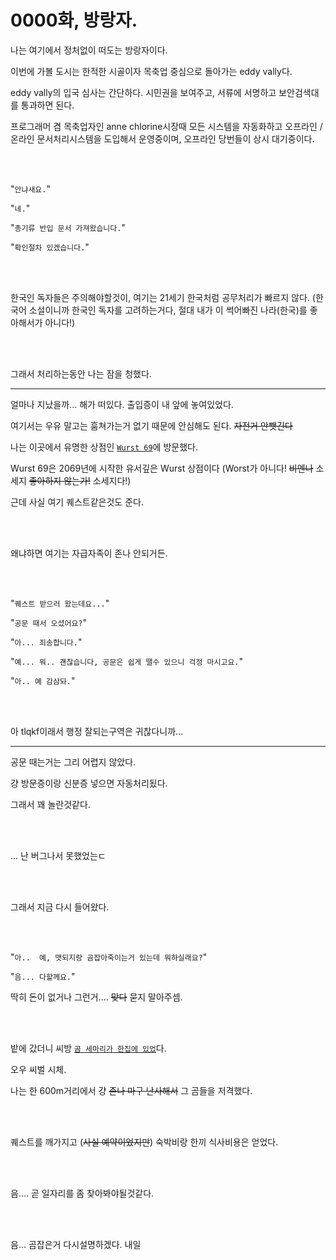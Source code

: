 # 0000화, 방랑자.

나는 여기에서 정처없이 떠도는 방랑자이다.

이번에 가볼 도시는 한적한 시골이자 목축업 중심으로 돌아가는 eddy vally다.

eddy vally의 입국 심사는 간단하다. 시민권을 보여주고, 서류에 서명하고 보안검색대를 통과하면 된다.

프로그래머 겸 목축업자인 anne chlorine시장때 모든 시스템을 자동화하고 오프라인 / 온라인 문서처리시스템을 도입해서 운영중이며, 오프라인 당번들이 상시 대기중이다.
  
<br/><br/>
  
"`안냐새요.`"

"`네.`"

"`총기류 반입 문서 가져왔습니다.`"

"`확인절차 있겠습니다.`"
  
<br/><br/>
  
한국인 독자들은 주의해야할것이, 여기는 21세기 한국처럼 공무처리가 빠르지 않다. (한국어 소설이니까 한국인 독자를 고려하는거다, 절대 내가 이 썩어빠진 나라(한국)를 좋아해서가 아니다!)
  
<br/><br/>
  
그래서 처리하는동안 나는 잠을 청했다.

---

얼마나 지났을까... 해가 떠있다.
출입증이 내 앞에 놓여있었다.
  
  
  
여기서는 우유 말고는 훔쳐가는거 없기 때문에 안심해도 된다.
~~자전거 안뺏긴다~~
  
  
  
나는 이곳에서 유명한 상점인 [`Wurst 69`](404)에 방문했다.

Wurst 69은 2069년에 시작한 유서깊은 Wurst 상점이다 (Worst가 아니다! ~~비엔나~~ 소세지 ~~좋아하지 않는가!~~ 소세지다!)

근데 사실 여기 퀘스트같은것도 준다.

  
<br/><br/>
  

왜냐하면 여기는 자급자족이 존나 안되거든.
  
<br/><br/>
  

"`퀘스트 받으러 왔는데요...`"

"`공문 때서 오셨어요?`"

"`아... 죄송합니다.`"

"`예... 뭐.. 괜찮습니다, 공문은 쉽게 땔수 있으니 걱정 마시고요.`"

"`아.. 예 감삼돠.`"

  
<br/><br/>
  

아 tlqkf이래서 행정 잘되는구역은 귀찮다니까...

  
***

  

공문 때는거는 그리 어렵지 않았다.

걍 방문증이랑 신분증 넣으면 자동처리됬다.

그래서 꽤 놀란것같다.

  
<br/><br/>
  

... 난 버그나서 못했었는ㄷ

  
<br/><br/>
  

그래서 지금 다시 들어왔다.

  
<br/><br/>
  

"`아..  예, 맷되지랑 곰잡아죽이는거 있는데 뭐하실래요?`"

  

"`음... 다할께요.`"

딱히 돈이 없거나 그런거.... ~~맞다~~ 묻지 말아주셈.

  
<br/><br/>
  

밭에 갔더니 씨방 [`곰 세마리가 한집에 있었`](404)다.
  
  
  
오우 씨벌 시체.

  
  
  

나는 한 600m거리에서 걍 ~~존나 마구 난사해서~~ 그 곰들을 저격했다.

  
<br/><br/>
  

퀘스트를 깨가지고 (~~사실 예약이었지만~~) 숙박비랑 한끼 식사비용은 얻었다.

  
<br/><br/>
  

음....
곧 일자리를 좀 찾아봐야될것같다.

  
<br/><br/>
  

음... 곰잡은거 다시설명하겠다.
내일